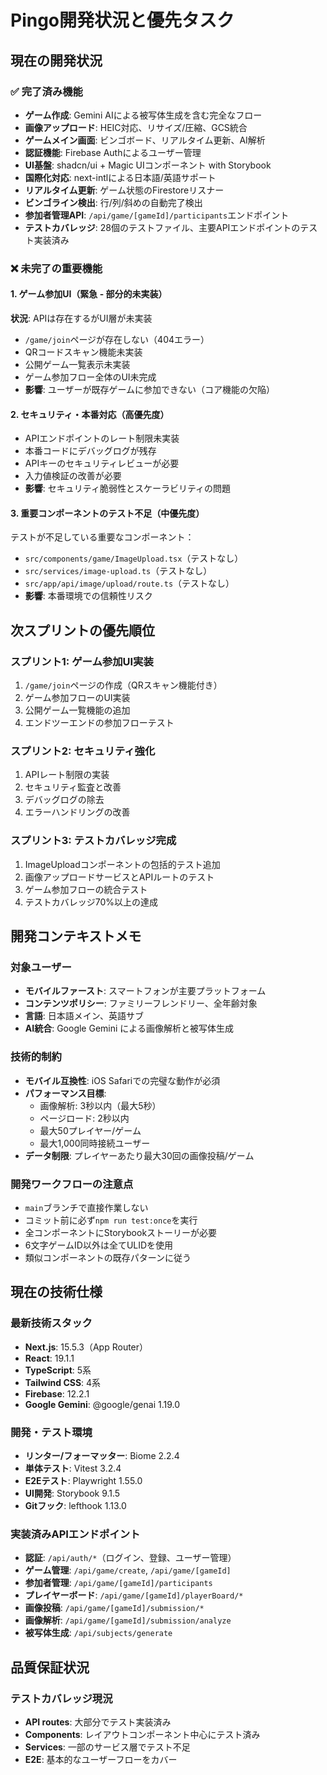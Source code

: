 # Pingo開発状況と優先タスク

## 現在の開発状況

### ✅ 完了済み機能

- **ゲーム作成**: Gemini AIによる被写体生成を含む完全なフロー
- **画像アップロード**: HEIC対応、リサイズ/圧縮、GCS統合
- **ゲームメイン画面**: ビンゴボード、リアルタイム更新、AI解析
- **認証機能**: Firebase Authによるユーザー管理
- **UI基盤**: shadcn/ui + Magic UIコンポーネント with Storybook
- **国際化対応**: next-intlによる日本語/英語サポート
- **リアルタイム更新**: ゲーム状態のFirestoreリスナー
- **ビンゴライン検出**: 行/列/斜めの自動完了検出
- **参加者管理API**: `/api/game/[gameId]/participants`エンドポイント
- **テストカバレッジ**: 28個のテストファイル、主要APIエンドポイントのテスト実装済み

### ❌ 未完了の重要機能

#### 1. ゲーム参加UI（緊急 - 部分的未実装）

**状況**: APIは存在するがUI層が未実装

- `/game/join`ページが存在しない（404エラー）
- QRコードスキャン機能未実装
- 公開ゲーム一覧表示未実装
- ゲーム参加フロー全体のUI未完成
- **影響**: ユーザーが既存ゲームに参加できない（コア機能の欠陥）

#### 2. セキュリティ・本番対応（高優先度）

- APIエンドポイントのレート制限未実装
- 本番コードにデバッグログが残存
- APIキーのセキュリティレビューが必要
- 入力値検証の改善が必要
- **影響**: セキュリティ脆弱性とスケーラビリティの問題

#### 3. 重要コンポーネントのテスト不足（中優先度）

テストが不足している重要なコンポーネント：

- `src/components/game/ImageUpload.tsx`（テストなし）
- `src/services/image-upload.ts`（テストなし）
- `src/app/api/image/upload/route.ts`（テストなし）
- **影響**: 本番環境での信頼性リスク

## 次スプリントの優先順位

### スプリント1: ゲーム参加UI実装

1. `/game/join`ページの作成（QRスキャン機能付き）
2. ゲーム参加フローのUI実装
3. 公開ゲーム一覧機能の追加
4. エンドツーエンドの参加フローテスト

### スプリント2: セキュリティ強化

1. APIレート制限の実装
2. セキュリティ監査と改善
3. デバッグログの除去
4. エラーハンドリングの改善

### スプリント3: テストカバレッジ完成

1. ImageUploadコンポーネントの包括的テスト追加
2. 画像アップロードサービスとAPIルートのテスト
3. ゲーム参加フローの統合テスト
4. テストカバレッジ70%以上の達成

## 開発コンテキストメモ

### 対象ユーザー

- **モバイルファースト**: スマートフォンが主要プラットフォーム
- **コンテンツポリシー**: ファミリーフレンドリー、全年齢対象
- **言語**: 日本語メイン、英語サブ
- **AI統合**: Google Gemini による画像解析と被写体生成

### 技術的制約

- **モバイル互換性**: iOS Safariでの完璧な動作が必須
- **パフォーマンス目標**:
  - 画像解析: 3秒以内（最大5秒）
  - ページロード: 2秒以内
  - 最大50プレイヤー/ゲーム
  - 最大1,000同時接続ユーザー
- **データ制限**: プレイヤーあたり最大30回の画像投稿/ゲーム

### 開発ワークフローの注意点

- `main`ブランチで直接作業しない
- コミット前に必ず`npm run test:once`を実行
- 全コンポーネントにStorybookストーリーが必要
- 6文字ゲームID以外は全てULIDを使用
- 類似コンポーネントの既存パターンに従う

## 現在の技術仕様

### 最新技術スタック

- **Next.js**: 15.5.3（App Router）
- **React**: 19.1.1
- **TypeScript**: 5系
- **Tailwind CSS**: 4系
- **Firebase**: 12.2.1
- **Google Gemini**: @google/genai 1.19.0

### 開発・テスト環境

- **リンター/フォーマッター**: Biome 2.2.4
- **単体テスト**: Vitest 3.2.4
- **E2Eテスト**: Playwright 1.55.0
- **UI開発**: Storybook 9.1.5
- **Gitフック**: lefthook 1.13.0

### 実装済みAPIエンドポイント

- **認証**: `/api/auth/*`（ログイン、登録、ユーザー管理）
- **ゲーム管理**: `/api/game/create`, `/api/game/[gameId]`
- **参加者管理**: `/api/game/[gameId]/participants`
- **プレイヤーボード**: `/api/game/[gameId]/playerBoard/*`
- **画像投稿**: `/api/game/[gameId]/submission/*`
- **画像解析**: `/api/game/[gameId]/submission/analyze`
- **被写体生成**: `/api/subjects/generate`

## 品質保証状況

### テストカバレッジ現況

- **API routes**: 大部分でテスト実装済み
- **Components**: レイアウトコンポーネント中心にテスト済み
- **Services**: 一部のサービス層でテスト不足
- **E2E**: 基本的なユーザーフローをカバー
